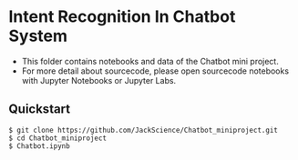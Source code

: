 # Intent Recognition In Chatbot System
* This folder contains notebooks and data of the Chatbot mini project.
* For more detail about sourcecode, please open sourcecode notebooks with Jupyter Notebooks or Jupyter Labs.

## Quickstart
```
$ git clone https://github.com/JackScience/Chatbot_miniproject.git
$ cd Chatbot_miniproject
$ Chatbot.ipynb
```
